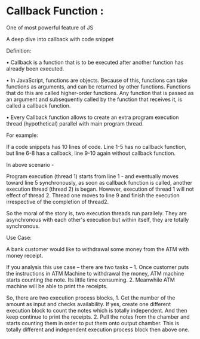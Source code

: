 # Callback Function : 

One of most powerful feature of JS

A deep dive into callback with code snippet 

Definition: 

•	Callback is a function that is to be executed after another function has already been executed.

•	In JavaScript, functions are objects. Because of this, functions can take functions as arguments, and can be returned by other functions. Functions that do this are called higher-order functions. Any function that is passed as an argument and subsequently called by the function that receives it, is called a callback function.

• Every Callback function allows to create an extra program execution thread (hypothetical) parallel with main program thread. 


For example: 

If a code snippets has 10 lines of code. Line 1-5 has no callback function, but line 6-8 has a callback, line 9-10 again without callback function.

In above scenario -

Program execution (thread 1) starts from line 1 - and eventually moves toward line 5 synchronously, as soon as callback function is called, another execution thread (thread 2) is began. However, execution of thread 1 will not effect of thread 2. Thread one moves to line 9 and finish the execution irrespective of the completion of thread2.

So the moral of the story is, two execution threads run parallely. They are asynchronous with each other's execution but within itself, they are totally synchronous.  

Use Case: 

A bank customer would like to withdrawal some money from the ATM with money receipt.

If you analysis this use case – there are two tasks –
     1.	Once customer puts the instructions in ATM Machine to withdrawal the money, ATM machine starts counting the note. Its little time consuming.
     2.	Meanwhile ATM machine will be able to print the receipts. 
     
So, there are two execution process blocks, 
     1.	Get the number of the amount as input and checks availability. If yes, create one different execution block to count the notes which is totally independent. And then keep continue to print the receipts. 
     2.	Pull the notes from the chamber and starts counting them in order to put them onto output chamber. This is totally different and independent execution process block then above one. 




